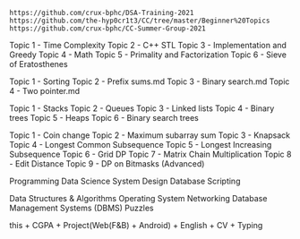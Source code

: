 ```
https://github.com/crux-bphc/DSA-Training-2021
https://github.com/the-hyp0cr1t3/CC/tree/master/Beginner%20Topics
https://github.com/crux-bphc/CC-Summer-Group-2021
```

Topic 1 - Time Complexity
Topic 2 - C++ STL
Topic 3 - Implementation and Greedy
Topic 4 - Math
Topic 5 - Primality and Factorization
Topic 6 - Sieve of Eratosthenes

Topic 1 - Sorting
Topic 2 - Prefix sums.md
Topic 3 - Binary search.md
Topic 4 - Two pointer.md

Topic 1 - Stacks
Topic 2 - Queues
Topic 3 - Linked lists
Topic 4 - Binary trees
Topic 5 - Heaps
Topic 6 - Binary search trees

Topic 1 - Coin change
Topic 2 - Maximum subarray sum
Topic 3 - Knapsack
Topic 4 - Longest Common Subsequence
Topic 5 - Longest Increasing Subsequence
Topic 6 - Grid DP 
Topic 7 - Matrix Chain Multiplication
Topic 8 - Edit Distance
Topic 9 - DP on Bitmasks (Advanced)


Programming
Data Science 
System Design
Database
Scripting

Data Structures & Algorithms
Operating System
Networking
Database Management Systems (DBMS)
Puzzles


this + CGPA + Project(Web(F&B) + Android) + English + CV + Typing
